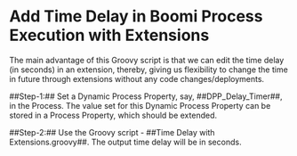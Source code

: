 # Add Time Delay in Boomi Process Execution with Extensions

The main advantage of this Groovy script is that we can edit the time delay (in seconds) in an extension, thereby, giving us flexibility to change the time in future through extensions without any code changes/deployments.

##Step-1:## Set a Dynamic Process Property, say, ##DPP_Delay_Timer##, in the Process. The value set for this Dynamic Process Property can be stored in a Process Property, which should be extended.

##Step-2:## Use the Groovy script - ##Time Delay with Extensions.groovy##. The output time delay will be in seconds.
